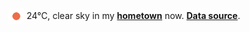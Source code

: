 <img src="assets/weather.png?hour=2024-08-21-23" alt="clear sky" width="25" height="25" style="vertical-align:middle;position:relative;top:-1pt;"/> 24&deg;C, clear sky in my [**hometown**](https://en.wikipedia.org/wiki/Beijing) now. [**Data source**](https://openweathermap.org/).
